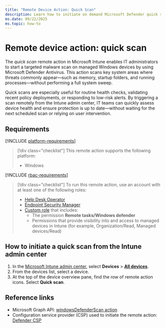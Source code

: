 ```yaml
---
title: "Remote Device Action: Quick Scan"
description: Learn how to initiate on demand Microsoft Defender quick scan with Microsoft Intune.
ms.date: 09/22/2025
ms.topic: how-to
---
```


# Remote device action: quick scan

The *quick scan* remote action in Microsoft Intune enables IT administrators to start a targeted malware scan on managed Windows devices by using Microsoft Defender Antivirus. This action scans key system areas where threats commonly appear—such as memory, startup folders, and running processes—without performing a full system sweep.

Quick scans are especially useful for routine health checks, validating recent policy deployments, or responding to low-risk alerts. By triggering a scan remotely from the Intune admin center, IT teams can quickly assess device health and ensure protection is up to date—without waiting for the next scheduled scan or relying on user intervention.

## Requirements

[!INCLUDE [platform-requirements](../../includes/h3/platform-requirements.md)]

> [!div class="checklist"]
> This remote action supports the following platform:
>
> - Windows

[!INCLUDE [rbac-requirements](../../includes/h3/rbac-requirements.md)]

> [!div class="checklist"]
> To run this remote action, use an account with at least one of the following roles:
>
> - [Help Desk Operator][INT-R1]
> - [Endpoint Security Manager][INT-R4]
> - [Custom role][INT-RC] that includes:
>   - The permission **Remote tasks/Windows defender**
>   - Permissions that provide visibility into and access to managed devices in Intune (for example, Organization/Read, Managed devices/Read)

## How to initiate a quick scan from the Intune admin center

1. In the [Microsoft Intune admin center][INT-AC], select **Devices** > [**All devices**][INT-ALLD].
1. From the devices list, select a device.
1. At the top of the device overview pane, find the row of remote action icons. Select **Quick scan**.

## Reference links

- Microsoft Graph API: [windowsDefenderScan action][GRAPH-1]
- Configuration service provider (CSP) used to initiate the remote action: [Defender CSP][CSP-1]

<!--links-->

<!-- admin center links -->

[INT-AC]: https://go.microsoft.com/fwlink/?linkid=2109431
[INT-ALLD]: https://go.microsoft.com/fwlink/?linkid=2333814

<!-- role links -->

[INT-R1]: /intune/intune-service/fundamentals/role-based-access-control-reference#help-desk-operator
[INT-RC]: /intune/intune-service/fundamentals/create-custom-role
[INT-R4]: /intune/intune-service/fundamentals/role-based-access-control-reference#endpoint-security-manager

<!-- API links -->

[GRAPH-1]: /graph/api/intune-devices-manageddevice-windowsdefenderscan

[CSP-1]: /windows/client-management/mdm/defender-csp
